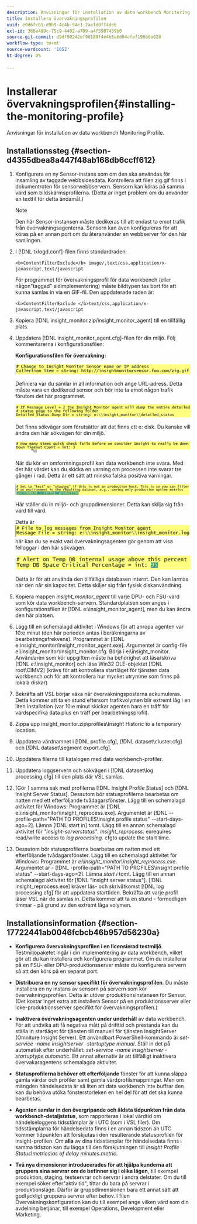 ```yaml
---
description: Anvisningar för installation av data workbench Monitoring Profile.
title: Installera övervakningsprofilen
uuid: e0d6fc61-d9b9-4c4b-94e1-2acfd0ff4de6
exl-id: 368e489c-75c9-4402-a709-a4f5987459b6
source-git-commit: d9df90242ef96188f4e4b5e6d04cfef196b0a628
workflow-type: tm+mt
source-wordcount: '1052'
ht-degree: 0%

---
```


# Installerar övervakningsprofilen{#installing-the-monitoring-profile}

Anvisningar för installation av data workbench Monitoring Profile.

## Installationssteg {#section-d4355dbea8a447f48ab168db6ccff612}

1. Konfigurera en ny Sensor-instans som om den ska användas för insamling av taggade webbsidesdata. Kontrollera att filen zig.gif finns i dokumentroten för sensorwebbservern. Sensorn kan köras på samma värd som bildskärmsprofilerna. (Detta är inget problem om du använder en textfil för detta ändamål.)

   >[!NOTE]
   >
   >Den här Sensor-instansen måste dedikeras till att endast ta emot trafik från övervakningsagenterna. Sensorn kan även konfigureras för att köras på en annan port om du återanvänder en webbserver för den här samlingen.

1. I [!DNL txlogd.conf]-filen finns standardraden:

   ```
   <b>ContentFilterExclude</b> image/,text/css,application/x-javascript,text/javascript
   ```

   För programmet för övervakningsprofil för data workbench (eller någon&quot;taggad&quot; sidimplementering) måste bildtypen tas bort för att kunna samlas in via en GIF-fil. Den uppdaterade raden är:

   ```
   <b>ContentFilterExclude </b>text/css,application/x-javascript,text/javascript
   ```

1. Kopiera [!DNL insight_monitor.zip/insight_monitor_agent] till en tillfällig plats.
1. Uppdatera [!DNL insight_monitor_agent.cfg]-filen för din miljö. Följ kommentarerna i konfigurationsfilen:

   **Konfigurationsfilen för övervakning:**

   ![](assets/monitor_agent_cfg_sensor.png)

   Definiera var du samlar in all information och ange URL-adress. Detta måste vara en dedikerad sensor och bör inte ta emot någon trafik förutom det här programmet.

   ![](assets/monitor_agent_cfg_dump.png)

   Det finns sökvägar som förutsätter att det finns ett e: disk. Du kanske vill ändra den här sökvägen för din miljö.

   ![](assets/monitor_agent_cfg_quickcheck.png)

   När du kör en omformningsprofil kan data workbench inte svara. Med det här värdet kan du skicka en varning om processen inte svarar tre gånger i rad. Detta är ett sätt att minska falska positiva varningar.

   ![](assets/monitor_agent_cfg_groups.png)

   Här ställer du in miljö- och gruppdimensioner. Detta kan skilja sig från värd till värd.

   Detta är ![](assets/monitor_agent_cfg_debug.png)här kan du se exakt vad övervakningsagenten gör genom att visa felloggar i den här sökvägen.

   ![](assets/monitor_agent_cfg_tempdb.png)

   Detta är för att använda den tillfälliga databasen internt. Den kan larmas när den når sin kapacitet. Detta skiljer sig från fysisk diskanvändning.

1. Kopiera mappen *insight_monitor_agent* till varje DPU- och FSU-värd som kör data workbench-servern. Standardplatsen som anges i konfigurationsfilen är [!DNL e:\insight_monitor_agent], men du kan ändra den här platsen.

1. Lägg till en schemalagd aktivitet i Windows för att anropa agenten var 10:e minut (den här perioden antas i beräkningarna av bearbetningsfrekvens). Programmet är [!DNL e:insight_monitor/insight_monitor_agent.exe]. Argumentet är config-file e:\insight_monitor\insight_monitor.cfg. Börja i e:\insight_monitor. Användaren som kör uppgiften måste ha behörighet att läsa/skriva [!DNL e:\insight_monitor] och läsa Win32 OLE-objektet [!DNL root\CIMV2] (krävs för att kontrollera startläget för tjänsten data workbench och för att kontrollera hur mycket utrymme som finns på lokala diskar)

1. Bekräfta att VSL börjar växa när övervakningsposterna ackumuleras. Detta kommer att ta en stund eftersom trafikvolymen blir extremt låg i en liten installation (var 10:e minut skickar agenten bara en träff för värdspecifika data plus en träff per bearbetningsprofil).
1. Zippa upp insight_monitor.zip\profiles\Insight Historic to a temporary location.
1. Uppdatera värdnamnet i [!DNL profile.cfg], [!DNL dataset\cluster.cfg] och [!DNL dataset\segment export.cfg].

1. Uppdatera filerna till katalogen med data workbench-profiler.
1. Uppdatera loggservern och sökvägen i [!DNL dataset\log processing.cfg] till den plats där VSL samlas.
1. [Gör ] samma sak med profilerna  [!DNL Insight Profile Status] och  [!DNL Insight Server Status]. Dessutom bör statusprofilerna bearbetas om natten med ett efterföljande tvådagarsfönster. Lägg till en schemalagd aktivitet för Windows: Programmet är [!DNL e:\insight_monitor\insight_reprocess.exe]. Argumentet är [!DNL --profile-path="PATH TO PROFILES\insight profile status" --start-days-ago=2]. Lämna [!DNL start in] tomt. Lägg till en annan schemalagd aktivitet för *&quot;insight-serverstatus&quot;*. *insight_reprocess.* exrequires read/write access to  *log processing.* cfgto update the start time.

1. Dessutom bör statusprofilerna bearbetas om natten med ett efterföljande tvådagarsfönster. Lägg till en schemalagd aktivitet för Windows: Programmet är *e:\insight_monitor\insight_reprocess.exe*. Argumentet är - [!DNL -profile-path="PATH TO PROFILES\insight profile status" --start-days-ago=2]. Lämna *start i* tomt. Lägg till en annan schemalagd aktivitet för [!DNL "insight server status"]. [!DNL insight_reprocess.exe] kräver läs- och skrivåtkomst  [!DNL log processing.cfg] för att uppdatera starttiden. Bekräfta att varje profil läser VSL när de samlas in. Detta kommer att ta en stund - förmodligen timmar - på grund av den extremt låga volymen.

## Installationsinformation {#section-17722441ab0046fcbcb46b957d56230a}

* **Konfigurera övervakningsprofilen i en licensierad testmiljö**. Testmiljöpaketet ingår i din implementering av data workbench, vilket gör att du kan installera och konfigurera programmet. Om du installerar på en FSU- eller DPU-produktionsserver måste du konfigurera servern så att den körs på en separat port.
* **Distribuera en ny sensor specifikt för övervakningsprofilen**. Du måste installera en ny instans av sensorn på servern som kör övervakningsprofilen. Detta är utöver produktionsinstansen för Sensor. (Det kostar inget extra att installera Sensor på en produktionsserver eller icke-produktionsserver specifikt för övervakningsprofilen.)
* **Inaktivera övervakningsagenten under underhåll** av data workbench. För att undvika att få negativa mått på drifttid och prestanda kan du ställa in startläget för tjänsten till manuell för tjänsten InsightServer (Omniture Insight Server). Ett användbart PowerShell-kommando är *set-service -name insightserver -startuptype manual*. Ställ in det på automatisk efter underhållet: *set-service -name insightserver -startuptype automatic*. Ett annat alternativ är att tillfälligt inaktivera övervakaragentens schemalagda aktivitet.
* **Statusprofilerna behöver ett efterföljande** fönster för att kunna släppa gamla värdar och profiler samt gamla värdprofilsmappningar. Men om mängden händelsedata är så liten att data workbench inte buffrar den kan du behöva utöka fönsterstorleken en hel del för att det ska kunna bearbetas.
* **Agenten samlar in den övergripande och äldsta tidpunkten från data workbench-detaljstatus**, som rapporteras i lokal värdtid om händelseloggens tidsstämplar är i UTC (som i VSL filer). Om tidsstämplarna för händelsedata finns i en annan tidszon än UTC kommer tidpunkten att förskjutas i den resulterande statusprofilen för insight-profilen. Om **alla** av dina tidsstämplar för händelsedata finns i samma tidszon kan du lägga till den förskjutningen till *Insight Profile Status\metrics\as of delay minutes.metric*.

* **Två nya dimensioner introducerades för att hjälpa kunderna att gruppera sina servrar om de befinner sig i olika lägen**, till exempel produktion, staging, testservrar och servrar i andra delstater. Om du till exempel söker efter&quot;aktiv tid&quot;, tittar du bara på servrar i produktionsläge. Därför är gruppdimensionen bara ett annat sätt att godtyckligt gruppera servrar efter behov. I filen Övervakningskonfiguration kan du till exempel ange vilken värd som din avdelning betjänar, till exempel Operations, Development eller Marketing.
